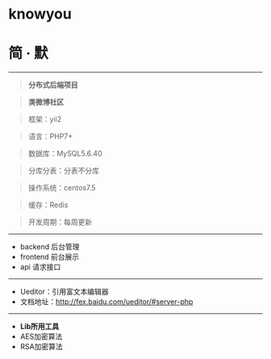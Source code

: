 # knowyou
# 简 · 默
-----

>  **分布式后端项目**

> **类微博社区**

> 框架：yii2

> 语言：PHP7+

> 数据库：MySQL5.6.40

> 分库分表：分表不分库

> 操作系统：centos7.5

> 缓存：Redis

> 开发周期：每周更新

----
* backend   后台管理
* frontend  前台展示
* api       请求接口
----
* Ueditor：引用富文本编辑器
* 文档地址：http://fex.baidu.com/ueditor/#server-php

---

* **Lib所用工具**
* AES加密算法
* RSA加密算法
